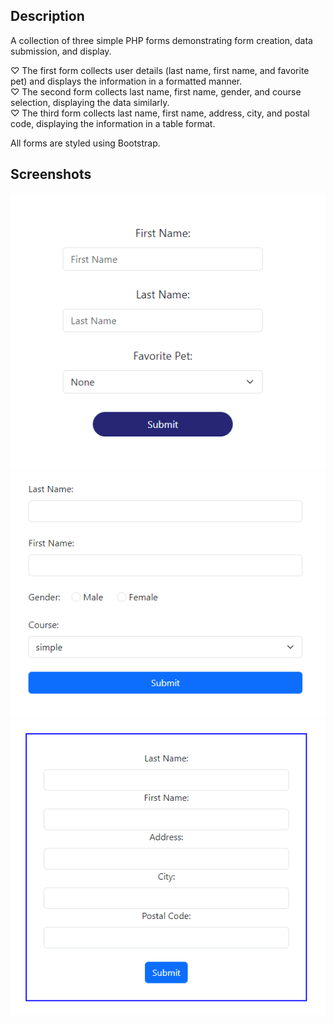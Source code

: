 ## Description
A collection of three simple PHP forms demonstrating form creation, data submission, and display.

♡ The first form collects user details (last name, first name, and favorite pet) and displays the information in a formatted manner.  
♡ The second form collects last name, first name, gender, and course selection, displaying the data similarly.  
♡ The third form collects last name, first name, address, city, and postal code, displaying the information in a table format.  

All forms are styled using Bootstrap.

## Screenshots
<img src="form1.png">  <img src="form2.png">  <img src="form3.png">
